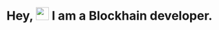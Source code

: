 <h1>Hey, <img src="https://raw.githubusercontent.com/iampavangandhi/iampavangandhi/master/gifs/Hi.gif" width="30px"> I am a Blockhain developer.</h1>
